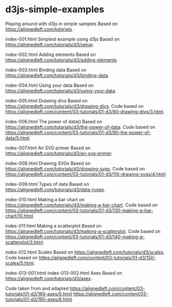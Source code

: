 # d3js-simple-examples
Playing around with d3js in simple samples
Based on https://alignedleft.com/tutorials.

index-001.html
Simplest example using d3js
Based on https://alignedleft.com/tutorials/d3/setup.

index-002.html
Adding elements
Based on https://alignedleft.com/tutorials/d3/adding-elements.

index-003.html
Binding data
Based on https://alignedleft.com/tutorials/d3/binding-data.

index-004.html
Using your data
Based on https://alignedleft.com/tutorials/d3/using-your-data.

index-005.html
Drawing divs
Based on https://alignedleft.com/tutorials/d3/drawing-divs.
Code based on https://alignedleft.com/content/03-tutorials/01-d3/80-drawing-divs/3.html.

index-006.html
The power of data()
Based on https://alignedleft.com/tutorials/d3/the-power-of-data.
Code based on https://alignedleft.com/content/03-tutorials/01-d3/90-the-power-of-data/5.html.

index-007.html
An SVG primer
Based on https://alignedleft.com/tutorials/d3/an-svg-primer.

index-008.html
Drawing SVGs
Based on https://alignedleft.com/tutorials/d3/drawing-svgs.
Code based on https://alignedleft.com/content/03-tutorials/01-d3/110-drawing-svgs/4.html.

index-009.html
Types of data
Based on https://alignedleft.com/tutorials/d3/data-types.

index-010.html
Making a bar chart on https://alignedleft.com/tutorials/d3/making-a-bar-chart.
Code based on https://alignedleft.com/content/03-tutorials/01-d3/130-making-a-bar-chart/10.html.

index-011.html
Making a scatterplot
Based on https://alignedleft.com/tutorials/d3/making-a-scatterplot.
Code based on https://alignedleft.com/content/03-tutorials/01-d3/140-making-a-scatterplot/3.html.

index-012.html
Scales
Based on https://alignedleft.com/tutorials/d3/scales.
Code based on https://alignedleft.com/content/03-tutorials/01-d3/150-scales/5.html.

index-013-001.html
index-013-002.html
Axes
Based on https://alignedleft.com/tutorials/d3/axes.

Code taken from and adapted
https://alignedleft.com/content/03-tutorials/01-d3/160-axes/5.html
https://alignedleft.com/content/03-tutorials/01-d3/160-axes/6.html